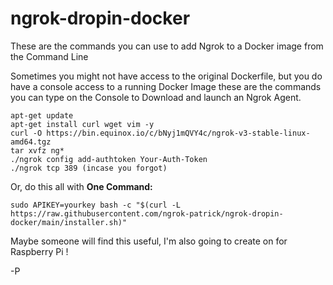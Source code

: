 # ngrok-dropin-docker
These are the commands you can use to add Ngrok to a Docker image from the Command Line

Sometimes you might not have access to the original Dockerfile, but you do have a console access to a running Docker Image
these are the commands you can type on the Console to Download and launch an Ngrok Agent.

```
apt-get update
apt-get install curl wget vim -y
curl -O https://bin.equinox.io/c/bNyj1mQVY4c/ngrok-v3-stable-linux-amd64.tgz
tar xvfz ng*
./ngrok config add-authtoken Your-Auth-Token
./ngrok tcp 389 (incase you forgot)
```
Or, do this all with **One Command:**
```
sudo APIKEY=yourkey bash -c "$(curl -L https://raw.githubusercontent.com/ngrok-patrick/ngrok-dropin-docker/main/installer.sh)"
```

Maybe someone will find this useful, I'm also going to create on for Raspberry Pi !

-P
